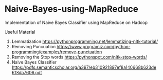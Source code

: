 # Naive-Bayes-using-MapReduce
Implementation of Naive Bayes Classifier using MapReduce on  Hadoop


Useful Material
1. Lemmatization
    https://pythonprogramming.net/lemmatizing-nltk-tutorial/
2. Removing Puncuation 
    https://www.programiz.com/python-programming/examples/remove-punctuation
3. Removing the Stop words
    https://pythonspot.com/nltk-stop-words/
4. Naive Bayes Classifier
    https://pdfs.semanticscholar.org/a397/eb310921897ef8a140668b623de618da7606.pdf
  
